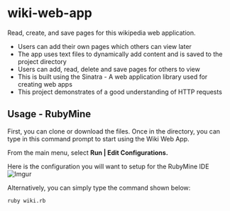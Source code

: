 # wiki-web-app
Read, create, and save pages for this wikipedia web application.

* Users can add their own pages which others can view later
* The app uses text files to dynamically add content and is saved to the project directory 
* Users can add, read, delete and save pages for others to view
* This is built using the Sinatra - A web application library used for creating web apps
* This project demonstrates of a good understanding of HTTP requests

## Usage - RubyMine
First, you can clone or download the files. Once in the directory, you can type in this command prompt to start using the Wiki Web App.

From the main menu, select **Run | Edit Configurations.**  
 
Here is the configuration you will want to setup for the RubyMine IDE
![Imgur](https://i.imgur.com/1fdLF9d.png)

Alternatively, you can simply type the command shown below:
```shell script
ruby wiki.rb
```
